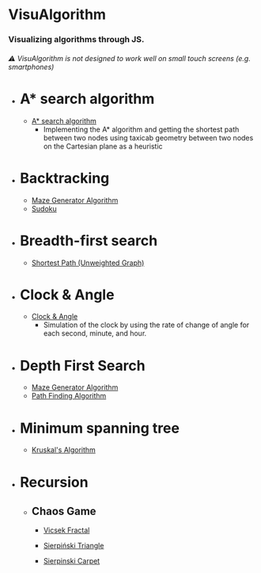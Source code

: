 # VisuAlgorithm

### Visualizing algorithms through JS.

###### :warning: VisuAlgorithm is not designed to work well on small touch screens (e.g. smartphones)

* # A* search algorithm
    * [A* search algorithm](https://bishoy-magdy.github.io/VisuAlgorithm/A*/A*.html)
      * Implementing the A* algorithm and getting the shortest path between two nodes using taxicab geometry between two nodes on the Cartesian plane as a heuristic 

* # Backtracking
  * [Maze Generator Algorithm](https://bishoy-magdy.github.io/VisuAlgorithm/Backtracking/Maze/maze.html)
  * [Sudoku](https://bishoy-magdy.github.io/VisuAlgorithm/Backtracking/Sudoku/sudoku.html)

* # Breadth-first search
    * [Shortest Path (Unweighted Graph)](https://bishoy-magdy.github.io/VisuAlgorithm/BFS/BFS.html)

* # Clock & Angle
  * [Clock & Angle](https://bishoy-magdy.github.io/VisuAlgorithm/Clock/clock.html)
    * Simulation of the clock by using the rate of change of angle for each second, minute, and hour.

* # Depth First Search
    * [Maze Generator Algorithm](https://bishoy-magdy.github.io/VisuAlgorithm/Backtracking/Maze/maze.html)
     * [Path Finding Algorithm](https://bishoy-magdy.github.io/VisuAlgorithm/DFS/DFS.html)

* # Minimum spanning tree
   * [Kruskal's Algorithm](https://bishoy-magdy.github.io/VisuAlgorithm/Kruskal/Kruskal.html)

* # Recursion
  * ## Chaos Game

     * [Vicsek Fractal](https://bishoy-magdy.github.io/VisuAlgorithm/Chaos%20Game/Vicsek%20Fractal/vicsekFractal.html)

    * [Sierpiński Triangle](https://bishoy-magdy.github.io/VisuAlgorithm/Chaos%20Game/Sierpi%C5%84ski%20Triangle/sierpi%C5%84skiTriangle.html)

    * [Sierpinski Carpet](https://bishoy-magdy.github.io/VisuAlgorithm/Chaos%20Game/Sierpinski%20Carpet/sierpi%C5%84skiCarpet.html)
